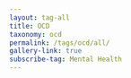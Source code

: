 ```yaml
---
layout: tag-all
title: OCD
taxonomy: ocd
permalink: /tags/ocd/all/
gallery-link: true
subscribe-tag: Mental Health
---
```

